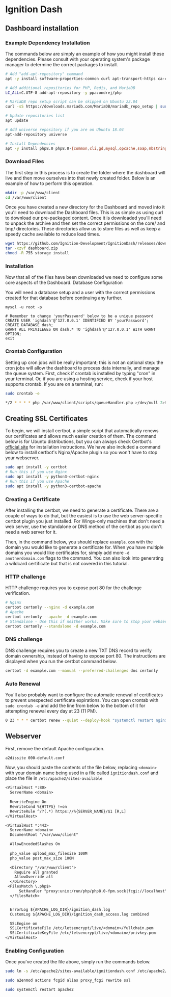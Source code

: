 # Ignition Dash

## Dashboard installation


### Example Dependency Installation

The commands below are simply an example of how you might install these dependencies. Please consult with your operating system's package manager to determine the correct packages to install.

```bash
# Add "add-apt-repository" command
apt -y install software-properties-common curl apt-transport-https ca-certificates gnupg

# Add additional repositories for PHP, Redis, and MariaDB
LC_ALL=C.UTF-8 add-apt-repository -y ppa:ondrej/php

# MariaDB repo setup script can be skipped on Ubuntu 22.04
curl -sS https://downloads.mariadb.com/MariaDB/mariadb_repo_setup | sudo bash

# Update repositories list
apt update

# Add universe repository if you are on Ubuntu 18.04
apt-add-repository universe

# Install Dependencies
apt -y install php8.0 php8.0-{common,cli,gd,mysql,opcache,soap,mbstring,bcmath,xml,fpm,curl,zip,xmlrpc,imagick,dev,imap,intl} libapache2-mod-php8.0 mariadb-server apache2 certbot zip tar unzip git 
```

### Download Files

The first step in this process is to create the folder where the dashboard will live and then move ourselves into that newly created folder. Below is an example of how to perform this operation.

```bash
mkdir -p /var/www/client
cd /var/www/client
```
Once you have created a new directory for the Dashboard and moved into it you'll need to download the Dashboard files. This is as simple as using curl to download our pre-packaged content. Once it is downloaded you'll need to unpack the archive and then set the correct permissions on the core/ and tmp/ directories. These directories allow us to store files as well as keep a speedy cache available to reduce load times.

```bash
wget https://github.com/Ignition-Development/IgnitionDash/releases/download/V0.1.0/dashboard.zip
tar -xzvf dashboard.zip
chmod -R 755 storage install
```

### Installation

Now that all of the files have been downloaded we need to configure some core aspects of the Dashboard.
Database Configuration

You will need a database setup and a user with the correct permissions created for that database before continuing any further.
```mysql
mysql -u root -p

# Remember to change 'yourPassword' below to be a unique password
CREATE USER 'ighdash'@'127.0.0.1' IDENTIFIED BY 'yourPassword';
CREATE DATABASE dash;
GRANT ALL PRIVILEGES ON dash.* TO 'ighdash'@'127.0.0.1' WITH GRANT OPTION;
exit
```

### Crontab Configuration

Setting up cron jobs will be really important; this is not an optional step: the cron jobs will allow the dashboard to process data internally, and manage the queue system. First, check if crontab is installed by typing "cron" in your terminal. Or, if you are using a hosting service, check if your host supports crontab. If you are on a terminal, run:

```bash
sudo crontab -e

*/2 * * * * php /var/www/client/scripts/queueHandler.php >/dev/null 2>&1
```

## Creating SSL Certificates

To begin, we will install certbot, a simple script that automatically renews our certificates and allows much easier creation of them. The command below is for Ubuntu distributions, but you can always check Certbot's [official site](https://certbot.eff.org/) for installation instructions. We have also included a command below to install certbot's Nginx/Apache plugin so you won't have to stop your webserver.


```bash
sudo apt install -y certbot
# Run this if you use Nginx
sudo apt install -y python3-certbot-nginx
# Run this if you use Apache
sudo apt install -y python3-certbot-apache
```

### Creating a Certificate
After installing the certbot, we need to generate a certificate. There are a couple of ways to do that, but the easiest is to use the web server-specific certbot plugin you just installed. For Wings-only machines that don't need a web server, use the standalone or DNS method of the certbot as you don't need a web server for it.

Then, in the command below, you should replace ``example.com`` with the domain you would like to generate a certificate for. When you have multiple domains you would like certificates for, simply add more ``-d anotherdomain.com`` flags to the command. You can also look into generating a wildcard certificate but that is not covered in this tutorial.

### HTTP challenge

HTTP challenge requires you to expose port 80 for the challenge verification.

```bash
# Nginx
certbot certonly --nginx -d example.com
# Apache
certbot certonly --apache -d example.com
# Standalone - Use this if neither works. Make sure to stop your webserver first when using this method.
certbot certonly --standalone -d example.com
```

### DNS challenge

DNS challenge requires you to create a new TXT DNS record to verify domain ownership, instead of having to expose port 80. The instructions are displayed when you run the certbot command below.

```bash
certbot -d example.com --manual --preferred-challenges dns certonly
```

### Auto Renewal

You'll also probably want to configure the automatic renewal of certificates to prevent unexpected certificate expirations. You can open crontab with ``sudo crontab -e`` and add the line from below to the bottom of it for attempting renewal every day at 23 (11 PM).

```bash
0 23 * * * certbot renew --quiet --deploy-hook "systemctl restart nginx"
```

## Webserver 

First, remove the default Apache configuration.

```bash
a2dissite 000-default.conf
```
Now, you should paste the contents of the file below, replacing ``<domain>`` with your domain name being used in a file called ``ignitiondash.conf`` and place the file in ``/etc/apache2/sites-available``

```txt
<VirtualHost *:80>
  ServerName <domain>
  
  RewriteEngine On
  RewriteCond %{HTTPS} !=on
  RewriteRule ^/?(.*) https://%{SERVER_NAME}/$1 [R,L] 
</VirtualHost>

<VirtualHost *:443>
  ServerName <domain>
  DocumentRoot "/var/www/client"

  AllowEncodedSlashes On
  
  php_value upload_max_filesize 100M
  php_value post_max_size 100M

  <Directory "/var/www/client">
    Require all granted
    AllowOverride all
  </Directory>
 <FilesMatch \.php$>
      SetHandler "proxy:unix:/run/php/php8.0-fpm.sock|fcgi://localhost"
  </FilesMatch>


  ErrorLog ${APACHE_LOG_DIR}/ignition_dash.log
  CustomLog ${APACHE_LOG_DIR}/ignition_dash_access.log combined

  SSLEngine on
  SSLCertificateFile /etc/letsencrypt/live/<domain>/fullchain.pem
  SSLCertificateKeyFile /etc/letsencrypt/live/<domain>/privkey.pem
</VirtualHost> 
```

### Enabling Configuration

Once you've created the file above, simply run the commands below.

```bash
sudo ln -s /etc/apache2/sites-available/ignitiondash.conf /etc/apache2/sites-enabled/ignitiondash.conf

sudo a2enmod actions fcgid alias proxy_fcgi rewrite ssl

sudo systemctl restart apache2
```
